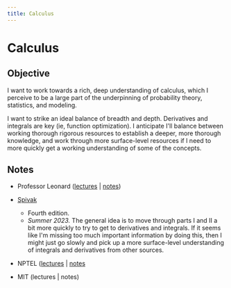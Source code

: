 ```yaml
---
title: Calculus
---
```


# Calculus

## Objective

I want to work towards a rich, deep understanding of calculus, which I perceive to be a
large part of the underpinning of probability theory, statistics, and modeling.

I want to strike an ideal balance of breadth and depth. Derivatives and integrals are key
(ie, function optimization). I anticipate I'll balance between working thorough rigorous
resources to establish a deeper, more thorough knowledge, and work through more
surface-level resources if I need to more quickly get a working understanding of some of
the concepts.

## Notes

* Professor Leonard ([lectures](https://www.youtube.com/playlist?list=PLF797E961509B4EB5) | [notes](leonard/))

* [Spivak](spivak/spivak_notes.pdf)
    * Fourth edition.
    * *Summer 2023.* The general idea is to move through parts I and II a bit more quickly
        to try to get to derivatives and integrals. If it seems like I'm missing too much
        important information by doing this, then I might just go slowly and pick up a
        more surface-level understanding of integrals and derivatives from other sources.

* NPTEL ([lectures](https://nptel.ac.in/courses/109104124) | [notes](nptel/)

* MIT (lectures | notes)
